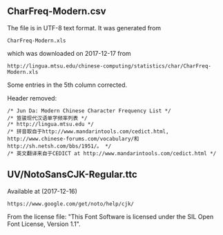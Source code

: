 CharFreq-Modern.csv
---

The file is in UTF-8 text format. It was generated from 

	CharFreq-Modern.xls

which was downloaded on 2017-12-17 from 

	http://lingua.mtsu.edu/chinese-computing/statistics/char/CharFreq-Modern.xls

Some entries in the 5th column corrected.

Header removed:

	/* Jun Da: Modern Chinese Character Frequency List */
	/* 笪骏现代汉语单字频率列表 */
	/* http://lingua.mtsu.edu */
	/* 拼音取自于http://www.mandarintools.com/cedict.html, http://www.chinese-forums.com/vocabulary/和http://sh.netsh.com/bbs/1951/。 */
	/* 英文翻译来自于CEDICT at http://www.mandarintools.com/cedict.html */



UV/NotoSansCJK-Regular.ttc
---

Available at (2017-12-16)

	https://www.google.com/get/noto/help/cjk/

From the license file: "This Font Software is licensed under the SIL Open Font License, Version 1.1".
